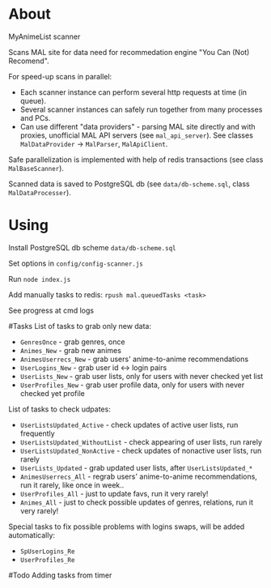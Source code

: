 # About
MyAnimeList scanner

Scans MAL site for data need for recommedation engine "You Can (Not) Recomend".

For speed-up scans in parallel:

- Each scanner instance can perform several http requests at time (in queue).
- Several scanner instances can safely run together from many processes and PCs.
- Can use different "data providers" - parsing MAL site directly and with proxies, unofficial MAL API servers (see `mal_api_server`). See classes `MalDataProvider` -> `MalParser`, `MalApiClient`.

Safe parallelization is implemented with help of redis transactions (see class `MalBaseScanner`).

Scanned data is saved to PostgreSQL db (see `data/db-scheme.sql`, class `MalDataProcesser`).

# Using
Install PostgreSQL db scheme `data/db-scheme.sql`

Set options in `config/config-scanner.js`

Run `node index.js`

Add manually tasks to redis: `rpush mal.queuedTasks <task>`

See progress at cmd logs

#Tasks
List of tasks to grab only new data:

- `GenresOnce` - grab genres, once
- `Animes_New` - grab new animes
- `AnimesUserrecs_New` - grab users' anime-to-anime recommendations
- `UserLogins_New` - grab user id <-> login pairs
- `UserLists_New` - grab user lists, only for users with never checked yet list
- `UserProfiles_New` - grab user profile data, only for users with never checked yet profile

List of tasks to check udpates:

- `UserListsUpdated_Active` - check updates of active user lists, run frequently
- `UserListsUpdated_WithoutList` - check appearing of user lists, run rarely
- `UserListsUpdated_NonActive` - check updates of nonactive user lists, run rarely
- `UserLists_Updated` - grab updated user lists, after `UserListsUpdated_*`
- `AnimesUserrecs_All` - regrab users' anime-to-anime recommendations, run it rarely, like once in week..
- `UserProfiles_All` - just to update favs, run it very rarely!
- `Animes_All` - just to check possible updates of genres, relations, run it very rarely!

Special tasks to fix possible problems with logins swaps, will be added automatically:

- `SpUserLogins_Re`
- `UserProfiles_Re`

#Todo
Adding tasks from timer
